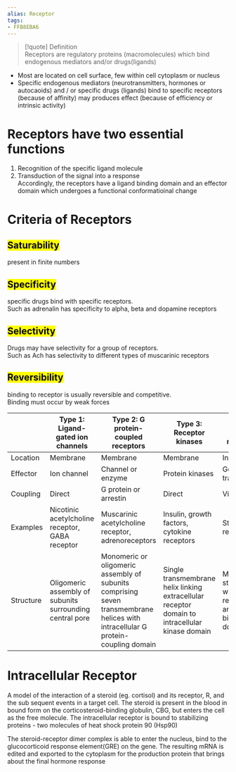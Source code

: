 ```yaml
---
alias: Receptor
tags:
- FFB8EBA6
---
```

   
>[!quote] Definition   
>Receptors are regulatory proteins (macromolecules) which bind endogenous mediators and/or drugs(ligands)   
   
   
- Most are located on cell surface, few within cell cytoplasm or nucleus   
- Specific endogenous mediators (neurotransmitters, hormones or autocaoids) and / or specific drugs (ligands) bind to specific receptors (because of affinity) may produces effect (because of efficiency or intrinsic activity)   
# Receptors have two essential functions   
1) Recognition of the specific ligand molecule   
2) Transduction of the signal into a response   
Accordingly, the receptors have a ligand binding domain and an effector domain which undergoes a functional conformatioinal change   
   
# Criteria of Receptors   
   
## <mark style="background: `{_obsidian_pattern_tag_FFB8EBA6}`;">Saturability</mark>   
present in finite numbers   
   
## <mark style="background: `{_obsidian_pattern_tag_FFB8EBA6}`;">Specificity</mark>   
specific drugs bind with specific receptors.   
Such as adrenalin has specificity to alpha, beta and dopamine receptors   
   
## <mark style="background: `{_obsidian_pattern_tag_FFB8EBA6}`;">Selectivity</mark>   
Drugs may have selectivity for a group of receptors.   
Such as Ach has selectivity to different types of muscarinic receptors   
   
## <mark style="background: `{_obsidian_pattern_tag_FFB8EBA6}`;">Reversibility</mark>   
binding to receptor is usually reversible and competitive.   
Binding must occur by weak forces   
   
   
|           | Type 1: Ligand-gated ion channels                        | Type 2: G protein-coupled receptors                                                                                              | Type 3: Receptor kinases                                                                        | Type 4: Nuclear receptors                                 |   
| --------- | -------------------------------------------------------- | -------------------------------------------------------------------------------------------------------------------------------- | ----------------------------------------------------------------------------------------------- | --------------------------------------------------------- |   
| Location  | Membrane                                                 | Membrane                                                                                                                         | Membrane                                                                                        | Intracellular                                             |   
| Effector  | Ion channel                                              | Channel or enzyme                                                                                                                | Protein kinases                                                                                 | Gene transcription                                        |   
| Coupling  | Direct                                                   | G protein or arrestin                                                                                                            | Direct                                                                                          | Via DNA                                                   |   
| Examples  | Nicotinic acetylcholine receptor, GABA receptor          | Muscarinic acetylcholine receptor, adrenoreceptors                                                                               | Insulin, growth factors, cytokine receptors                                                     | Steroid receptors                                         |   
| Structure | Oligomeric assembly of subunits surrounding central pore | Monomeric or oligomeric assembly of subunits comprising seven transmembrane helices with intracellular G protein-coupling domain | Single transmembrane helix linking extracellular receptor domain to intracellular kinase domain | Monomeric structure with receptor and DNA binding domains |   
   
   
# Intracellular Receptor   
A model of the interaction of a steroid (eg. cortisol) and its receptor, R, and the sub sequent events in a target cell. The steroid is present in the blood in bound form on the corticosteroid-binding globulin, CBG, but enters the cell as the free molecule. The intracellular receptor is bound to stabilizing proteins - two molecules of heat shock protein 90 (Hsp90)   
   
The steroid-receptor dimer complex is able to enter the nucleus, bind to the glucocorticoid response element(GRE) on the gene. The resulting mRNA is edited and exported to the cytoplasm for the production protein that brings about the final hormone response